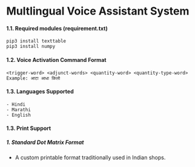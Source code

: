 # Multlingual Voice Assistant System

#### 1.1. Required modules (requirement.txt)
```
pip3 install texttable
pip3 install numpy
```

#### 1.2. Voice Activation Command Format
```
<trigger-word> <adjunct-words> <quantity-word> <quantity-type-word>
Example: आटा आधा किलो
```

#### 1.3. Languages Supported
```
- Hindi
- Marathi
- English
```

#### 1.3. Print Support 
##### 1. Standard Dot Matrix Format
 - A custom printable format traditionally used in Indian shops. 
 
<!---
<img width="566" alt="commands" src="https://user-images.githubusercontent.com/1677487/41131592-0bdb9ca2-6ada-11e8-93f7-f707cdd49c90.png">
<img width="571" alt="invoice" src="https://user-images.githubusercontent.com/1677487/41131640-37669124-6ada-11e8-94a3-8934a703f5a8.png">

-->
